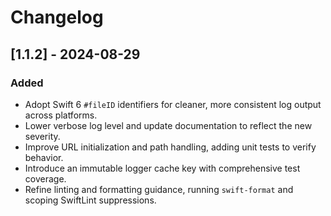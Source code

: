 # Changelog

## [1.1.2] - 2024-08-29
### Added
- Adopt Swift 6 `#fileID` identifiers for cleaner, more consistent log output across platforms.
- Lower verbose log level and update documentation to reflect the new severity.
- Improve URL initialization and path handling, adding unit tests to verify behavior.
- Introduce an immutable logger cache key with comprehensive test coverage.
- Refine linting and formatting guidance, running `swift-format` and scoping SwiftLint suppressions.
